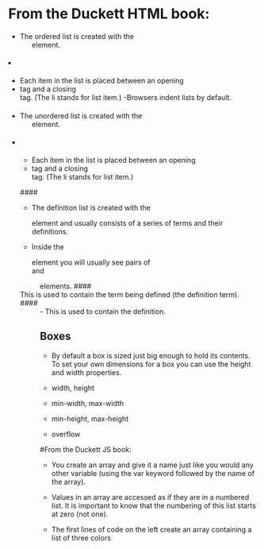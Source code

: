 # From the Duckett HTML book:

#### <ol>
- The ordered list is created with
the <ol> element.
#### <li>
- Each item in the list is placed
between an opening <li> tag
and a closing </li> tag. (The li
stands for list item.)
-Browsers indent lists by default.

#### <ul>
- The unordered list is created
with the <ul> element.
#### <li>
- Each item in the list is placed
between an opening <li> tag
and a closing </li> tag. (The li
stands for list item.)

####<dl>
- The definition list is created with
the <dl> element and usually
consists of a series of terms and
their definitions.
- Inside the <dl> element you will
usually see pairs of <dt> and
<dd> elements.
#### <dt>
This is used to contain the term
being defined (the definition
term).
####<dd>
- This is used to contain the
definition.

## Boxes

- By default a box is sized just big
enough to hold its contents. To
set your own dimensions for a
box you can use the height and
width properties.

- width, height
- min-width, max-width
- min-height, max-height
- overflow

#From the Duckett JS book:

- You create an array and give it
a name just like you would any
other variable (using the var
keyword followed by the name of
the array).

- Values in an array are accessed as if they are in
a numbered list. It is important to know that the
numbering of this list starts at zero (not one).

- The first lines of code on the left
create an array containing a list
of three colors
